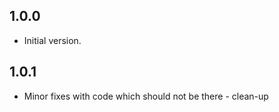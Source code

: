 ## 1.0.0

- Initial version.

## 1.0.1

- Minor fixes with code which should not be there - clean-up